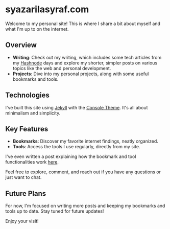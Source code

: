 # syazarilasyraf.com

Welcome to my personal site! This is where I share a bit about myself and what I'm up to on the internet.

## Overview

- **Writing**: Check out my writing, which includes some tech articles from my [Hashnode](https://wmsa.hashnode.dev/) days and explore my shorter, simpler posts on various topics like the web and personal development.
- **Projects**: Dive into my personal projects, along with some useful bookmarks and tools.

## Technologies

I've built this site using [Jekyll](https://jekyllrb.com/) with the [Console Theme](https://github.com/b2a3e8/jekyll-theme-console). It's all about minimalism and simplicity.

## Key Features

- **Bookmarks**: Discover my favorite internet findings, neatly organized.
- **Tools**: Access the tools I use regularly, directly from my site.

I've even written a post explaining how the bookmark and tool functionalities work [here](https://syazarilasyraf.com/personalizing-your-website).

Feel free to explore, comment, and reach out if you have any questions or just want to chat. 

## Future Plans

For now, I'm focused on writing more posts and keeping my bookmarks and tools up to date. Stay tuned for future updates!

Enjoy your visit!

